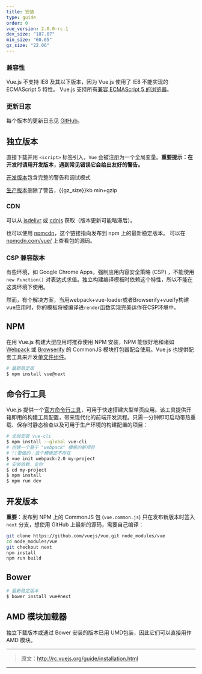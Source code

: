 ```yaml
---
title: 安装
type: guide
order: 0
vue_version: 2.0.0-rc.1
dev_size: "187.07"
min_size: "60.65"
gz_size: "22.06"
---
```


### 兼容性

Vue.js 不支持 IE8 及其以下版本，因为 Vue.js 使用了 IE8 不能实现的 ECMAScript 5 特性。 Vue.js 支持所有[兼容 ECMAScript 5 的浏览器](http://caniuse.com/#feat=es5)。

### 更新日志

每个版本的更新日志见 [GitHub](https://github.com/vuejs/vue/releases)。

## 独立版本

直接下载并用 `<script>` 标签引入，`Vue` 会被注册为一个全局变量。**重要提示：在开发时请用开发版本，遇到常见错误它会给出友好的警告。**

<div id="downloads">
<a class="button" href="http://rc.vuejs.org/js/vue.js" download>开发版本</a><span class="light info">包含完整的警告和调试模式</span>

<a class="button" href="http://rc.vuejs.org/js/vue.min.js" download>生产版本</a><span class="light info">删除了警告，{{gz_size}}kb min+gzip</span>
</div>

### CDN

可以从 [jsdelivr](http://cdn.jsdelivr.net/vue/2.0.0-rc.1/vue.min.js) 或 [cdnjs](http://cdnjs.cloudflare.com/ajax/libs/vue/2.0.0-rc.1/vue.min.js) 获取（版本更新可能略滞后）。

也可以使用 [npmcdn](https://npmcdn.com/vue@1.0.26/dist/vue.min.js)，这个链接指向发布到 npm 上的最新稳定版本。 可以在 [npmcdn.com/vue/](https://npmcdn.com/vue/) 上查看包的源码。
### CSP 兼容版本

有些环境，如 Google Chrome Apps，强制应用内容安全策略 (CSP) ，不能使用 `new Function()` 对表达式求值。独立构建编译模板时依赖这个特性，所以不能在这类环境下使用。

然而，有个解决方案，当用webpack+vue-loader或者Browserify+vueify构建vue应用时，你的模板将被编译进`render`函数实现完美运作在CSP环境中。

## NPM

在用 Vue.js 构建大型应用时推荐使用 NPM 安装，NPM 能很好地和诸如 [Webpack](http://webpack.github.io/) 或 [Browserify](http://browserify.org/) 的 CommonJS 模块打包器配合使用。Vue.js 也提供配套工具来开发[单文件组件](application.html#单文件组件)。

``` bash
# 最新稳定版
$ npm install vue@next
```

## 命令行工具

Vue.js 提供一个[官方命令行工具](https://github.com/vuejs/vue-cli)，可用于快速搭建大型单页应用。该工具提供开箱即用的构建工具配置，带来现代化的前端开发流程。只需一分钟即可启动带热重载、保存时静态检查以及可用于生产环境的构建配置的项目：

``` bash
# 全局安装 vue-cli
$ npm install --global vue-cli
# 创建一个基于 "webpack" 模板的新项目
# !!要做的：这个模板还不存在
$ vue init webpack-2.0 my-project
# 安装依赖，走你
$ cd my-project
$ npm install
$ npm run dev
```

## 开发版本

**重要**：发布到 NPM 上的 CommonJS 包 (`vue.common.js`) 只在发布新版本时签入 `next` 分支，想使用 GitHub 上最新的源码，需要自己编译：

``` bash
git clone https://github.com/vuejs/vue.git node_modules/vue
cd node_modules/vue
git checkout next
npm install
npm run build
```

## Bower

``` bash
# 最新稳定版本
$ bower install vue#next
```

## AMD 模块加载器

独立下载版本或通过 Bower 安装的版本已用 UMD包装，因此它们可以直接用作 AMD 模块。

***

> 原文：http://rc.vuejs.org/guide/installation.html

***
